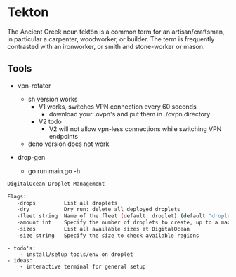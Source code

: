 # Tekton
 The Ancient Greek noun tektōn is a common term for an artisan/craftsman, in particular a carpenter, woodworker, or builder. The term is frequently contrasted with an ironworker, or smith and stone-worker or mason.

## Tools
- vpn-rotator
    - sh version works
        - V1 works, switches VPN connection every 60 seconds
            - download your .ovpn's and put them in ./ovpn directory
        - V2 todo
            - V2 will not allow vpn-less connections while switching VPN endpoints
    - deno version does not work

- drop-gen
    - go run main.go -h                
```bash
DigitalOcean Droplet Management

Flags:
   -drops         List all droplets
   -dry           Dry run: delete all deployed droplets
   -fleet string  Name of the fleet (default: droplet) (default "droplet")
   -amount int    Specify the number of droplets to create, up to a maximum of 25. (default 2)
   -sizes         List all available sizes at DigitalOcean
   -size string   Specify the size to check available regions
```
    - todo's:
        - install/setup tools/env on droplet
    - ideas:
        - interactive terminal for general setup


